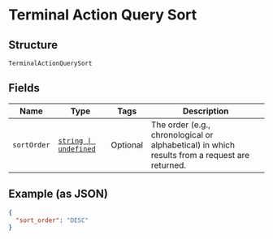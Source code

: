 
# Terminal Action Query Sort

## Structure

`TerminalActionQuerySort`

## Fields

| Name | Type | Tags | Description |
|  --- | --- | --- | --- |
| `sortOrder` | [`string \| undefined`](../models/sort-order.md) | Optional | The order (e.g., chronological or alphabetical) in which results from a request are returned. |

## Example (as JSON)

```json
{
  "sort_order": "DESC"
}
```

